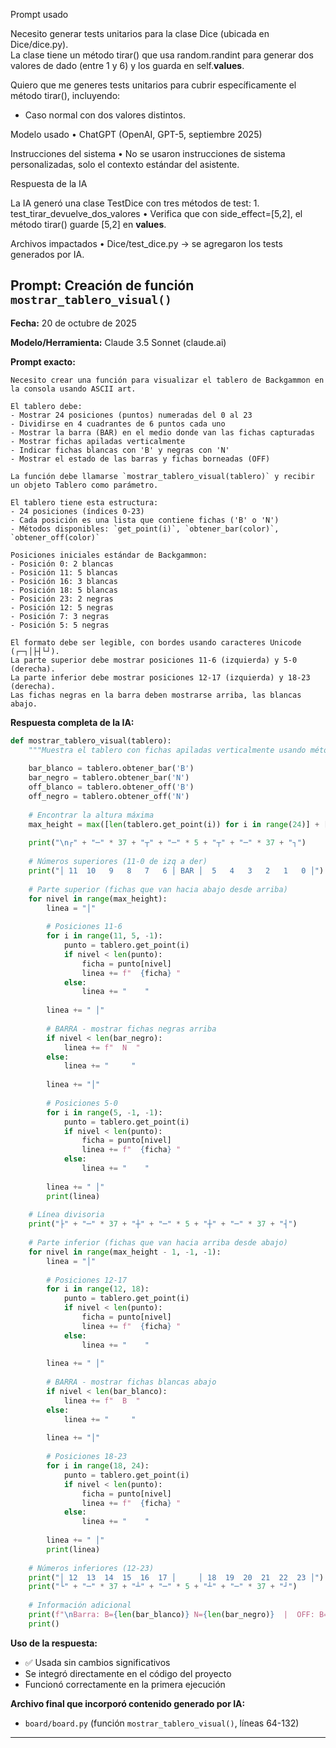 Prompt usado

Necesito generar tests unitarios para la clase Dice (ubicada en Dice/dice.py).  
La clase tiene un método tirar() que usa random.randint para generar dos valores de dado (entre 1 y 6) y los guarda en self.__values__.  

Quiero que me generes tests unitarios para cubrir específicamente el método tirar(), incluyendo:  
- Caso normal con dos valores distintos.  


Modelo usado
	•	ChatGPT (OpenAI, GPT-5, septiembre 2025)

Instrucciones del sistema
	•	No se usaron instrucciones de sistema personalizadas, solo el contexto estándar del asistente.

Respuesta de la IA

La IA generó una clase TestDice con tres métodos de test:
	1.	test_tirar_devuelve_dos_valores
	•	Verifica que con side_effect=[5,2], el método tirar() guarde [5,2] en __values__.


Archivos impactados
	•	Dice/test_dice.py → se agregaron los tests generados por IA.


## Prompt: Creación de función `mostrar_tablero_visual()`

**Fecha:** 20 de octubre de 2025

**Modelo/Herramienta:** Claude 3.5 Sonnet (claude.ai)

**Prompt exacto:**
```
Necesito crear una función para visualizar el tablero de Backgammon en la consola usando ASCII art.

El tablero debe:
- Mostrar 24 posiciones (puntos) numeradas del 0 al 23
- Dividirse en 4 cuadrantes de 6 puntos cada uno
- Mostrar la barra (BAR) en el medio donde van las fichas capturadas
- Mostrar fichas apiladas verticalmente
- Indicar fichas blancas con 'B' y negras con 'N'
- Mostrar el estado de las barras y fichas borneadas (OFF)

La función debe llamarse `mostrar_tablero_visual(tablero)` y recibir un objeto Tablero como parámetro.

El tablero tiene esta estructura:
- 24 posiciones (índices 0-23)
- Cada posición es una lista que contiene fichas ('B' o 'N')
- Métodos disponibles: `get_point(i)`, `obtener_bar(color)`, `obtener_off(color)`

Posiciones iniciales estándar de Backgammon:
- Posición 0: 2 blancas
- Posición 11: 5 blancas
- Posición 16: 3 blancas
- Posición 18: 5 blancas
- Posición 23: 2 negras
- Posición 12: 5 negras
- Posición 7: 3 negras
- Posición 5: 5 negras

El formato debe ser legible, con bordes usando caracteres Unicode (┌─┐│├┤└┘).
La parte superior debe mostrar posiciones 11-6 (izquierda) y 5-0 (derecha).
La parte inferior debe mostrar posiciones 12-17 (izquierda) y 18-23 (derecha).
Las fichas negras en la barra deben mostrarse arriba, las blancas abajo.
```

**Respuesta completa de la IA:**
```python
def mostrar_tablero_visual(tablero):
    """Muestra el tablero con fichas apiladas verticalmente usando métodos públicos."""
    
    bar_blanco = tablero.obtener_bar('B')
    bar_negro = tablero.obtener_bar('N')
    off_blanco = tablero.obtener_off('B')
    off_negro = tablero.obtener_off('N')
    
    # Encontrar la altura máxima
    max_height = max([len(tablero.get_point(i)) for i in range(24)] + [5])
    
    print("\n┌" + "─" * 37 + "┬" + "─" * 5 + "┬" + "─" * 37 + "┐")
    
    # Números superiores (11-0 de izq a der)
    print("│ 11  10   9   8   7   6 │ BAR │  5   4   3   2   1   0 │")
    
    # Parte superior (fichas que van hacia abajo desde arriba)
    for nivel in range(max_height):
        linea = "│"
        
        # Posiciones 11-6
        for i in range(11, 5, -1):
            punto = tablero.get_point(i)
            if nivel < len(punto):
                ficha = punto[nivel]
                linea += f"  {ficha} "
            else:
                linea += "    "
        
        linea += " │"
        
        # BARRA - mostrar fichas negras arriba
        if nivel < len(bar_negro):
            linea += f"  N  "
        else:
            linea += "     "
        
        linea += "│"
        
        # Posiciones 5-0
        for i in range(5, -1, -1):
            punto = tablero.get_point(i)
            if nivel < len(punto):
                ficha = punto[nivel]
                linea += f"  {ficha} "
            else:
                linea += "    "
        
        linea += " │"
        print(linea)
    
    # Línea divisoria
    print("├" + "─" * 37 + "┼" + "─" * 5 + "┼" + "─" * 37 + "┤")
    
    # Parte inferior (fichas que van hacia arriba desde abajo)
    for nivel in range(max_height - 1, -1, -1):
        linea = "│"
        
        # Posiciones 12-17
        for i in range(12, 18):
            punto = tablero.get_point(i)
            if nivel < len(punto):
                ficha = punto[nivel]
                linea += f"  {ficha} "
            else:
                linea += "    "
        
        linea += " │"
        
        # BARRA - mostrar fichas blancas abajo
        if nivel < len(bar_blanco):
            linea += f"  B  "
        else:
            linea += "     "
        
        linea += "│"
        
        # Posiciones 18-23
        for i in range(18, 24):
            punto = tablero.get_point(i)
            if nivel < len(punto):
                ficha = punto[nivel]
                linea += f"  {ficha} "
            else:
                linea += "    "
        
        linea += " │"
        print(linea)
    
    # Números inferiores (12-23)
    print("│ 12  13  14  15  16  17 │     │ 18  19  20  21  22  23 │")
    print("└" + "─" * 37 + "┴" + "─" * 5 + "┴" + "─" * 37 + "┘")
    
    # Información adicional
    print(f"\nBarra: B={len(bar_blanco)} N={len(bar_negro)}  |  OFF: B={len(off_blanco)} N={len(off_negro)}")
    print()
```

**Uso de la respuesta:**
- ✅ Usada sin cambios significativos
- Se integró directamente en el código del proyecto
- Funcionó correctamente en la primera ejecución

**Archivo final que incorporó contenido generado por IA:**
- `board/board.py` (función `mostrar_tablero_visual()`, líneas 64-132)

---